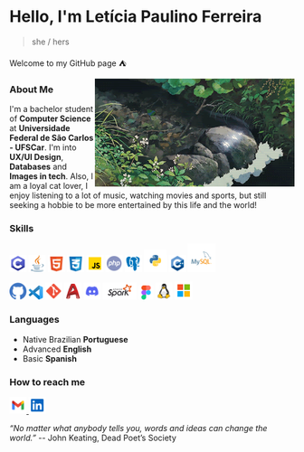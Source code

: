 <!-- Apresentação da página -->
# Hello, I'm Letícia Paulino Ferreira
>she / hers

Welcome to my GitHub page :tent:

<img src="./icons/R.gif" align="right" style="width: 70%;" alt="cozy" />

<!-- Sobre mim / curiosidades -->
### About Me
I'm a bachelor student of **Computer Science** at **Universidade Federal de São Carlos - UFSCar**. I'm into **UX/UI Design**, **Databases** and **Images in tech**.
Also, I am a loyal cat lover, I enjoy listening to a lot of music, watching movies and sports, but still seeking a hobbie to be more entertained by this life and the world!

   
### Skills
<!--- Linguagens de programaçãp e modelagem --->
<p>
   <img src="./icons/linguagens/icons8-c.svg" height="30" alt="C" />
   <img src="./icons/linguagens/java-svgrepo-com.svg" height="30" alt="Java" />
   <img src="./icons/linguagens/html-5-svgrepo-com.svg" height="30" alt="HTML" />
   <img src="./icons/linguagens/css-3-svgrepo-com.svg" height="30" alt="CSS" />
   <img src="./icons/linguagens/icons8-javascript-48.png" height="30" alt="JavaScript" />
   <img src="./icons/linguagens/php-svgrepo-com.svg" height="30" alt="PHP" />
   <img src="./icons/linguagens/icons8-postgreesql-48.png" height="30" alt="SQL" />
   <img src="./icons/linguagens/python-svgrepo-com.svg" height="40" alt="Python" />
   <img src="./icons/linguagens/cpp-svgrepo-com.svg" height="30" alt="C++" />
   <img src="./icons/linguagens/mysql-logo-svgrepo-com.svg" height="50" alt="MySQL" />
</p>

<!---Ferramentas --->
<p>
   <img src="./icons/ferramentas/github-color-svgrepo-com.svg" height="30" alt="GitHub" />
   <img src="./icons/ferramentas/Visual_Studio_Code_1.35_icon.svg.png" height="25" alt="VScode" />
   <img src="./icons/ferramentas/git-svgrepo-com.svg" height="30" alt="Git" />
   <img src="./icons/ferramentas/icons8-autocad.svg" height="30" alt="AutoCAD" />
   <img src="./icons/ferramentas/discord-svgrepo-com.svg" height="30" alt="Discord" />
   <img src="./icons/ferramentas/apache_spark_logo_icon_170561.svg" height="30" alt="Spark" />
   <img src="./icons/ferramentas/figma-svgrepo-com.svg" height="25" alt="Figma" />
   <img src="./icons/ferramentas/linux-svgrepo-com.svg" height="30" alt="Linux" />
   <img src="./icons/ferramentas/microsoft-svgrepo-com.svg" height="32" alt="windows" />
</p>

### Languages
- Native Brazilian **Portuguese**
- Advanced **English**
- Basic **Spanish**


### How to reach me 
<p>
   <a href="mailto:leticiapaulinoferreira@gmail.com" target="blank">
      <img src="./icons/contato/gmail-svgrepo-com.svg" height="30" alt="Gmail"/>
   </a>
   <a href="https://www.linkedin.com/in/let%C3%ADcia-paulino-ferreira-94a126276/" target="blank">
      <img src="./icons/contato/linkedin-svgrepo-com.svg" height="30" alt="Linkedin"/>
   </a>
</p>


*“No matter what anybody tells you, words and ideas can change the world.”*
-- John Keating, Dead Poet’s Society



<!-- Parte que ja veio pronta / feita pelo próprio GitHub -->
   
   <!--- Original
   - 👋 Hi, I’m @Leticia-4lm31d4
   - 👀 I’m interested in ...
   - 🌱 I’m currently learning ...
   - 💞️ I’m looking to collaborate on ...
   - 📫 How to reach me ...
   --->
   
   <!---
   Leticia-4lm31d4/Leticia-4lm31d4 is a ✨ special ✨ repository because its `README.md` (this file) appears on your GitHub profile.
   You can click the Preview link to take a look at your changes.
   --->

